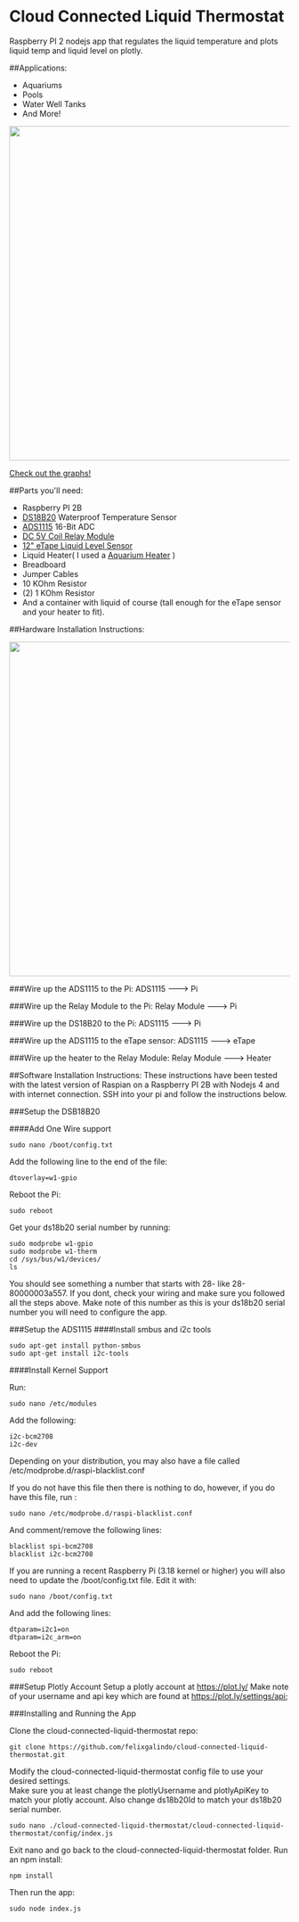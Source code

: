 # Cloud Connected Liquid Thermostat

Raspberry PI 2 nodejs app that regulates the liquid temperature and plots liquid temp and liquid level on plotly.

##Applications:
* Aquariums
* Pools
* Water Well Tanks
* And More!

<img src="http://i.imgur.com/JtbtZLYh.jpg" width="600px">

[Check out the graphs!](https://plot.ly/~felixgalindo91/folder/home)

##Parts you'll need:
* Raspberry PI 2B 
* <a href="https://www.adafruit.com/products/381">DS18B20</a> Waterproof Temperature Sensor
* <a href="https://www.adafruit.com/product/1085">ADS1115</a> 16-Bit ADC 
* <a href="http://www.amazon.com/TOOGOO-Module-Development-Appliance-Control/dp/B00TO7IY76/ref=sr_1_1?s=pc&ie=UTF8&qid=1460039137&sr=1-1&keywords=TOOGOO+relay">DC 5V Coil Relay Module</a> 
* <a href="https://www.adafruit.com/products/464">12" eTape Liquid Level Sensor</a>
* Liquid Heater( I used a <a href="https://www.adafruit.com/product/1085">Aquarium Heater</a> )
* Breadboard
* Jumper Cables
* 10 KOhm Resistor
* (2) 1 KOhm Resistor
* And a container with liquid of course (tall enough for the eTape sensor and your heater to fit). 


##Hardware Installation Instructions:

<img src="http://i.imgur.com/9tz37qVh.jpg" width="600px">

###Wire up the ADS1115 to the Pi:
ADS1115     --->     Pi

###Wire up the Relay Module to the Pi:
Relay Module  --->     Pi

###Wire up the DS18B20 to the Pi:
ADS1115     --->     Pi

###Wire up the ADS1115 to the eTape sensor:
ADS1115     --->     eTape

###Wire up the heater to the Relay Module:
Relay Module  --->     Heater

##Software Installation Instructions:
These instructions have been tested with the latest version of Raspian on a Raspberry PI 2B with Nodejs 4 and with internet connection. SSH into your pi and follow the instructions below.

###Setup the DSB18B20 

####Add One Wire support

```
sudo nano /boot/config.txt
```

Add the following line to the end of the file:
```
dtoverlay=w1-gpio
```

Reboot the Pi:

```
sudo reboot
```

Get your ds18b20 serial number by running:

```
sudo modprobe w1-gpio
sudo modprobe w1-therm
cd /sys/bus/w1/devices/
ls
```
You should see something a number that starts with 28- like 28-80000003a557. If you dont, check your wiring and
make sure you followed all the steps above. Make note of this number as this is your ds18b20 serial number you will need to configure the app.

###Setup the ADS1115 
####Install smbus and i2c tools

```
sudo apt-get install python-smbus
sudo apt-get install i2c-tools
```

####Install Kernel Support

Run:
```
sudo nano /etc/modules
```

Add the following:

```
i2c-bcm2708 
i2c-dev
```

Depending on your distribution, you may also have a file called /etc/modprobe.d/raspi-blacklist.conf

If you do not have this file then there is nothing to do, however, if you do have this file, run :

```
sudo nano /etc/modprobe.d/raspi-blacklist.conf
```

And comment/remove the following lines:

```
blacklist spi-bcm2708
blacklist i2c-bcm2708
```

If you are running a recent Raspberry Pi (3.18 kernel or higher) you will also need to update the /boot/config.txt file. Edit it with: 
```
sudo nano /boot/config.txt
```

And add the following lines:

```
dtparam=i2c1=on
dtparam=i2c_arm=on
```

Reboot the Pi:

```
sudo reboot
```
###Setup Plotly Account
Setup a plotly account at <a href="https://plot.ly/">https://plot.ly/</a>
Make note of your username and api key which are found at <a href="https://plot.ly/settings/api">https://plot.ly/settings/api</a>;

###Installing and Running the App

Clone the cloud-connected-liquid-thermostat repo:

```
git clone https://github.com/felixgalindo/cloud-connected-liquid-thermostat.git
```

Modify the cloud-connected-liquid-thermostat config file to use your desired settings.       
Make sure you at least change the plotlyUsername and plotlyApiKey to match your plotly account.
Also change ds18b20Id to match your ds18b20 serial number.

```
sudo nano ./cloud-connected-liquid-thermostat/cloud-connected-liquid-thermostat/config/index.js 
```
Exit nano and go back to the cloud-connected-liquid-thermostat folder.
Run an npm install:

```
npm install
```

Then run the app:

```
sudo node index.js
```





